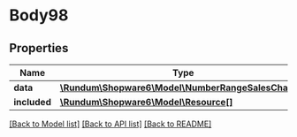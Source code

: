# Body98

## Properties
Name | Type | Description | Notes
------------ | ------------- | ------------- | -------------
**data** | [**\Rundum\Shopware6\Model\NumberRangeSalesChannel**](NumberRangeSalesChannel.md) |  | [optional] 
**included** | [**\Rundum\Shopware6\Model\Resource[]**](Resource.md) |  | [optional] 

[[Back to Model list]](../../README.md#documentation-for-models) [[Back to API list]](../../README.md#documentation-for-api-endpoints) [[Back to README]](../../README.md)

